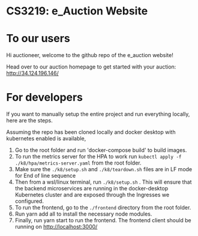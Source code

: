 # CS3219: e_Auction Website

# To our users

Hi auctioneer, welcome to the github repo of the e_auction website! 

Head over to our auction homepage to get started with your auction: http://34.124.196.146/

# For developers 

If you want to manually setup the entire project and run everything locally, here are the steps.

Assuming the repo has been cloned locally and docker desktop with kubernetes enabled is available, 

1. Go to the root folder and run 'docker-compose build' to build images. 
2. To run the metrics server for the HPA to work run `kubectl apply -f ./k8/hpa/metrics-server.yaml` from the root folder.
3. Make sure the `./k8/setup.sh` and `./k8/teardown.sh` files are in LF mode for End of line sequence
4. Then from a wsl/linux terminal, run `./k8/setup.sh` . This will ensure that the backend microservices are running in the docker-desktop Kubernetes cluster and are exposed through the Ingresses we configured.
4. To run the frontend, go to the `./frontend` directory from the root folder.
5. Run yarn add all to install the necessary node modules.
6. Finally, run yarn start to run the frontend. The frontend client should be running on [http://localhost:3000/](http://localhost:3000/)


